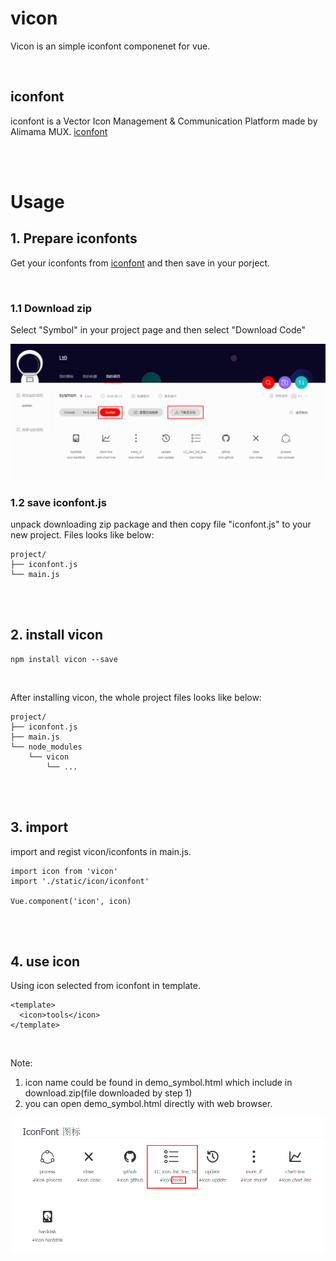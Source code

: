 # vicon
Vicon is an simple iconfont componenet for vue.

<br>

## iconfont
iconfont is a Vector Icon Management & Communication Platform made by Alimama MUX.
[iconfont](http://www.iconfont.cn)

<br>
<br>

# Usage
## 1. Prepare iconfonts
Get your iconfonts from [iconfont](http://www.iconfont.cn) and then save in your porject.

<br>

### 1.1 Download zip
Select "Symbol" in your project page and then select "Download Code"

<img src="https://raw.githubusercontent.com/Lt0/vicon/master/doc/img/doc-1.png" alt="dowload icons" title="download icons from iconfont" />

<br>

### 1.2 save iconfont.js
unpack downloading zip package and then copy file "iconfont.js" to your new project.
Files looks like below:
```
project/
├── iconfont.js
└── main.js
```

<br>
<br>

## 2. install vicon
```
npm install vicon --save
```

<br>

After installing vicon, the whole project files looks like below:

```
project/
├── iconfont.js
├── main.js
└── node_modules
    └── vicon
        └── ...
```

<br>
<br>

## 3. import
import and regist vicon/iconfonts in main.js.
```
import icon from 'vicon'
import './static/icon/iconfont'

Vue.component('icon', icon)
```

<br>
<br>

## 4. use icon
Using icon selected from iconfont in template.
```
<template>
  <icon>tools</icon>
</template>
```

<br>

Note: 
1. icon name could be found in demo_symbol.html which include in download.zip(file downloaded by step 1)
2. you can open demo_symbol.html directly with web browser.

<img src="https://raw.githubusercontent.com/Lt0/vicon/master/doc/img/doc-2.png" alt="icon name" title="find icon name from demo_symbol.html" />
